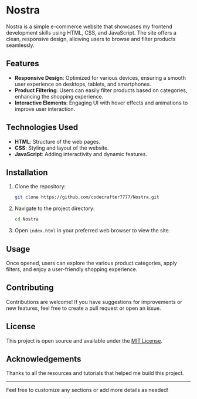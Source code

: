 # Nostra

Nostra is a simple e-commerce website that showcases my frontend development skills using HTML, CSS, and JavaScript. The site offers a clean, responsive design, allowing users to browse and filter products seamlessly.

## Features

- **Responsive Design**: Optimized for various devices, ensuring a smooth user experience on desktops, tablets, and smartphones.
- **Product Filtering**: Users can easily filter products based on categories, enhancing the shopping experience.
- **Interactive Elements**: Engaging UI with hover effects and animations to improve user interaction.

## Technologies Used

- **HTML**: Structure of the web pages.
- **CSS**: Styling and layout of the website.
- **JavaScript**: Adding interactivity and dynamic features.

## Installation

1. Clone the repository:
   ```bash
   git clone https://github.com/codecrafter7777/Nostra.git
   ```
2. Navigate to the project directory:
   ```bash
   cd Nostra
   ```
3. Open `index.html` in your preferred web browser to view the site.

## Usage

Once opened, users can explore the various product categories, apply filters, and enjoy a user-friendly shopping experience. 

## Contributing

Contributions are welcome! If you have suggestions for improvements or new features, feel free to create a pull request or open an issue.

## License

This project is open source and available under the [MIT License](LICENSE).

## Acknowledgements

Thanks to all the resources and tutorials that helped me build this project.

---

Feel free to customize any sections or add more details as needed!
